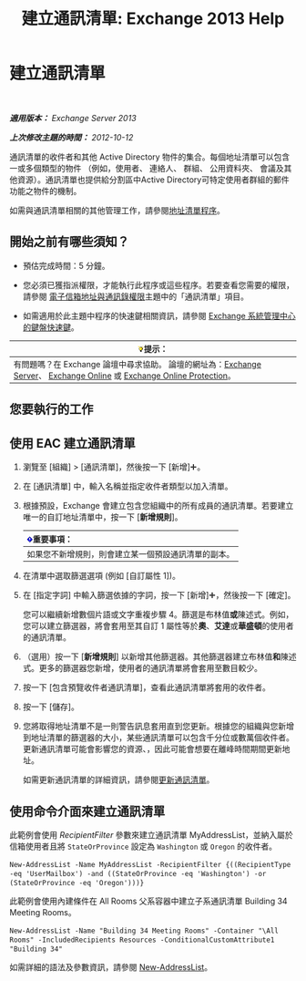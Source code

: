 ﻿---
title: '建立通訊清單: Exchange 2013 Help'
TOCTitle: 建立通訊清單
ms:assetid: e86ba1b7-c41c-4050-bc29-13996cf53c59
ms:mtpsurl: https://technet.microsoft.com/zh-tw/library/Bb125036(v=EXCHG.150)
ms:contentKeyID: 50474497
ms.date: 05/21/2018
mtps_version: v=EXCHG.150
f1_keywords:
- Microsoft.Exchange.Management.SnapIn.Esm.OrganizationConfiguration.Mailbox.NewAddressListWizardForm.AddressListIntroductionPage
ms.translationtype: MT
---

# 建立通訊清單

 

_**適用版本：** Exchange Server 2013_

_**上次修改主題的時間：** 2012-10-12_

通訊清單的收件者和其他 Active Directory 物件的集合。每個地址清單可以包含一或多個類型的物件 （例如，使用者、 連絡人、 群組、 公用資料夾、 會議及其他資源）。通訊清單也提供給分割區中Active Directory可特定使用者群組的郵件功能之物件的機制。

如需與通訊清單相關的其他管理工作，請參閱[地址清單程序](address-list-procedures-exchange-2013-help.md)。

## 開始之前有哪些須知？

  - 預估完成時間：5 分鐘。

  - 您必須已獲指派權限，才能執行此程序或這些程序。若要查看您需要的權限，請參閱 [電子信箱地址與通訊錄權限](email-address-and-address-book-permissions-exchange-2013-help.md)主題中的「通訊清單」項目。

  - 如需適用於此主題中程序的快速鍵相關資訊，請參閱 [Exchange 系統管理中心的鍵盤快速鍵](keyboard-shortcuts-in-the-exchange-admin-center-exchange-online-protection-help.md)。

<table>
<thead>
<tr class="header">
<th><img src="images/Bb124558.tip(EXCHG.150).gif" title="提示" alt="提示" />提示：</th>
</tr>
</thead>
<tbody>
<tr class="odd">
<td>有問題嗎？在 Exchange 論壇中尋求協助。 論壇的網址為：<a href="https://go.microsoft.com/fwlink/p/?linkid=60612">Exchange Server</a>、 <a href="https://go.microsoft.com/fwlink/p/?linkid=267542">Exchange Online</a> 或 <a href="https://go.microsoft.com/fwlink/p/?linkid=285351">Exchange Online Protection</a>。</td>
</tr>
</tbody>
</table>


## 您要執行的工作

## 使用 EAC 建立通訊清單

1.  瀏覽至 \[組織\] \> \[通訊清單\]，然後按一下 \[新增\]![加入圖示](images/JJ218640.c1e75329-d6d7-4073-a27d-498590bbb558(EXCHG.150).gif "加入圖示")。

2.  在 \[通訊清單\] 中，輸入名稱並指定收件者類型以加入清單。

3.  根據預設，Exchange 會建立包含您組織中的所有成員的通訊清單。若要建立唯一的自訂地址清單中，按一下 \[**新增規則**\]。
    
    <table>
    <thead>
    <tr class="header">
    <th><img src="images/Bb124558.important(EXCHG.150).gif" title="重要事項" alt="重要事項" />重要事項：</th>
    </tr>
    </thead>
    <tbody>
    <tr class="odd">
    <td>如果您不新增規則，則會建立某一個預設通訊清單的副本。</td>
    </tr>
    </tbody>
    </table>


4.  在清單中選取篩選選項 (例如 \[自訂屬性 1\])。

5.  在 \[指定字詞\] 中輸入篩選依據的字詞，按一下 \[新增\]![加入圖示](images/JJ218640.c1e75329-d6d7-4073-a27d-498590bbb558(EXCHG.150).gif "加入圖示")，然後按一下 \[確定\]。
    
    您可以繼續新增數個片語或文字重複步驟 4。篩選是布林值**或**陳述式。例如，您可以建立篩選器，將會套用至其自訂 1 屬性等於**奧**、**艾達**或**華盛頓**的使用者的通訊清單。

6.  （選用）按一下 \[**新增規則**\] 以新增其他篩選器。其他篩選器建立布林值**和**陳述式。更多的篩選器您新增，使用者的通訊清單將會套用至數目較少。

7.  按一下 \[包含預覽收件者通訊清單\]，查看此通訊清單將套用的收件者。

8.  按一下 \[儲存\]。

9.  您將取得地址清單不是一則警告訊息套用直到您更新。根據您的組織與您新增到地址清單的篩選器的大小，某些通訊清單可以包含千分位或數萬個收件者。更新通訊清單可能會影響您的資源、，因此可能會想要在離峰時間期間更新地址。
    
    如需更新通訊清單的詳細資訊，請參閱[更新通訊清單](update-an-address-list-exchange-2013-help.md)。

## 使用命令介面來建立通訊清單

此範例會使用 *RecipientFilter* 參數來建立通訊清單 MyAddressList，並納入屬於信箱使用者且將 `StateOrProvince` 設定為 `Washington` 或 `Oregon` 的收件者。

    New-AddressList -Name MyAddressList -RecipientFilter {((RecipientType -eq 'UserMailbox') -and ((StateOrProvince -eq 'Washington') -or (StateOrProvince -eq 'Oregon')))}

此範例會使用內建條件在 All Rooms 父系容器中建立子系通訊清單 Building 34 Meeting Rooms。

    New-AddressList -Name "Building 34 Meeting Rooms" -Container "\All Rooms" -IncludedRecipients Resources -ConditionalCustomAttribute1 "Building 34"

如需詳細的語法及參數資訊，請參閱 [New-AddressList](https://technet.microsoft.com/zh-tw/library/aa996912\(v=exchg.150\))。

